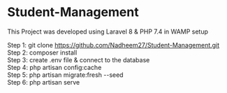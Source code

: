 # Student-Management

This Project was developed using Laravel 8 & PHP 7.4 in WAMP setup<br />

Step 1: git clone https://github.com/Nadheem27/Student-Management.git <br/>
Step 2: composer install <br />
Step 3: create .env file & connect to the database <br />
Step 4: php artisan config:cache <br />
Step 5: php artisan migrate:fresh --seed <br />
Step 6: php artisan serve